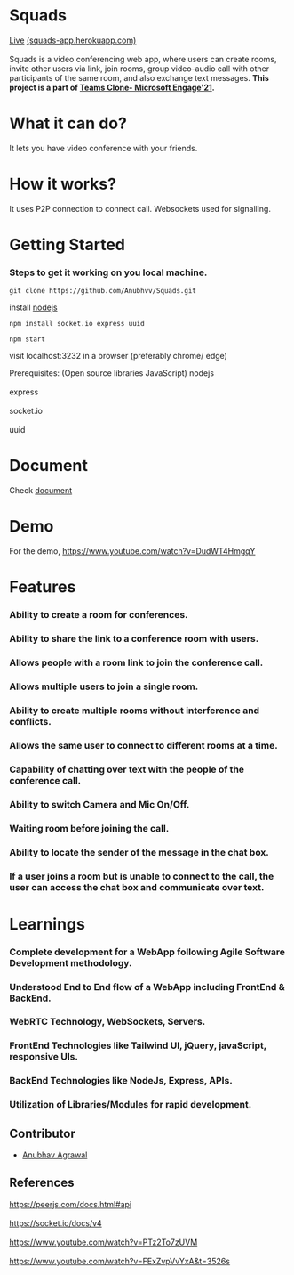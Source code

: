 

# Squads
[Live](http://squads-app.herokuapp.com/) [(squads-app.herokuapp.com)](http://squads-app.herokuapp.com/)
<br></br>
Squads is a video conferencing web app, where users can create rooms, invite other users via link, join rooms, group video-audio call with other participants of the same room, and also exchange text messages.
**This project is a part of [Teams Clone- Microsoft Engage'21](https://microsoft.acehacker.com/engage2021/?mc_cid=1b332f034a&mc_eid=6724c88fad).** 

#  What it can do?
It lets you have video conference with your friends.

#  How it works?
It uses P2P connection to connect call. Websockets used for signalling.

# Getting Started

### Steps to get it working on you local machine.
```
git clone https://github.com/Anubhvv/Squads.git
```
install [nodejs](https://nodejs.org/en/)

```
npm install socket.io express uuid 
```
```
npm start
```

visit localhost:3232 in a browser (preferably chrome/ edge)


Prerequisites:
(Open source libraries JavaScript)
nodejs  <br></br>
express <br></br>
socket.io<br></br>
uuid

# Document
Check [document](https://docs.google.com/document/d/e/2PACX-1vQeibxTE70tw_liuFQZH8iWaydE82EAzt3189OP7guS-qp-Dp-aB9jURthJihYCb1ft0Aoe79lAMNuO/pub)

# Demo
For the demo, https://www.youtube.com/watch?v=DudWT4HmgqY


# Features

### Ability to create a room for conferences.

### Ability to share the link to a conference room with users.

### Allows people with a room link to join the conference call.

### Allows multiple users to join a single room.

### Ability to create multiple rooms without interference and conflicts.

### Allows the same user to connect to different rooms at a time.

### Capability of chatting over text with the people of the conference call.

### Ability to switch Camera and Mic On/Off.

### Waiting room before joining the call.

### Ability to locate the sender of the message in the chat box.

### If a user joins a room but is unable to connect to the call, the user can access the chat box and communicate over text.

# Learnings

### Complete development for a WebApp following Agile Software Development methodology.

### Understood End to End flow of a WebApp including FrontEnd & BackEnd.

### WebRTC Technology, WebSockets, Servers.

### FrontEnd Technologies like Tailwind UI, jQuery, javaScript, responsive UIs.

### BackEnd Technologies like NodeJs, Express, APIs.

### Utilization of Libraries/Modules for rapid development.

## Contributor
- [Anubhav Agrawal](https://github.com/anubhvv)



## References
https://peerjs.com/docs.html#api
<br></br>
https://socket.io/docs/v4
<br></br>
https://www.youtube.com/watch?v=PTz2To7zUVM
<br></br>
https://www.youtube.com/watch?v=FExZvpVvYxA&t=3526s

